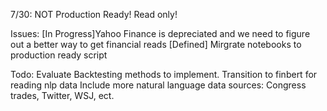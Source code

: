 7/30: NOT Production Ready! Read only!

Issues: 
  [In Progress]Yahoo Finance is depreciated and we need to figure out a better way to get financial reads
  [Defined] Mirgrate notebooks to production ready script

Todo:
  Evaluate Backtesting methods to implement. 
  Transition to finbert for reading nlp data 
  Include more natural language data sources: Congress trades, Twitter, WSJ, ect. 
